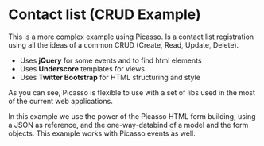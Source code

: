 # Contact list (CRUD Example)

This is a more complex example using Picasso. Is a contact list registration using all the ideas of a common CRUD 
(Create, Read, Update, Delete).

  - Uses **jQuery** for some events and to find html elements
  - Uses **Underscore** templates for views
  - Uses **Twitter Bootstrap** for HTML structuring and style

As you can see, Picasso is flexible to use with a set of libs used in the most of the current web applications.

In this example we use the power of the Picasso HTML form building, using a JSON as reference, and the one-way-databind 
of a model and the form objects. This example works with Picasso events as well.